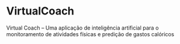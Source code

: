 # VirtualCoach
Virtual Coach – Uma aplicação de inteligência artificial para o monitoramento de atividades físicas e predição de gastos calóricos
